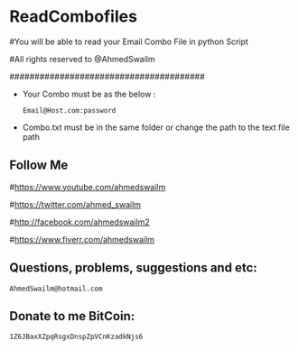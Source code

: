 # ReadCombofiles


#You will be able to read your Email Combo File in python Script

#All rights reserved to @AhmedSwailm

#######################################

* Your Combo must be as the below :

      Email@Host.com:password

* Combo.txt must be in the same folder or change the path to the text file path

## Follow Me 

#https://www.youtube.com/ahmedswailm

#https://twitter.com/ahmed_swailm

#http://facebook.com/ahmedswailm2

#https://www.fiverr.com/ahmedswailm

## Questions, problems, suggestions and etc:
    AhmedSwailm@hotmail.com

## Donate to me BitCoin:
    1Z6JBaxXZpqRsgxDnspZpVCnKzadkNjs6
